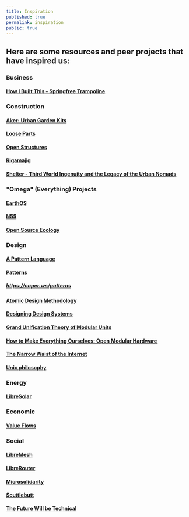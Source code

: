 ```yaml
---
title: Inspiration
published: true
permalink: inspiration
public: true
---
```


## Here are some resources and peer projects that have inspired us:
### Business
#### [How I Built This - Springfree Trampoline](https://www.npr.org/2019/03/29/708100472/springfree-trampoline-keith-alexander-steve-holmes)

### Construction
#### [Aker: Urban Garden Kits](https://akerkits.com/)

#### [Loose Parts](https://www.loose.parts/)

#### [Open Structures](https://www.openstructures.net/)

#### [Rigamajig](https://www.rigamajig.com/)

#### [Shelter - Third World Ingenuity and the Legacy of the Urban Nomads](https://web.archive.org/web/20191026022128/http://radio-weblogs.com/0119080/stories/2003/03/11/galleryUrbanNomadics.html)

### "Omega" (Everything) Projects
#### [EarthOS](https://ma.juii.net/ma-documents/main/EarthOS.pdf)

#### [N55](https://www.n55.dk/)

#### [Open Source Ecology](https://www.opensourceecology.org/)

### Design
#### [A Pattern Language](https://en.wikipedia.org/wiki/A_Pattern_Language) 

#### [Patterns](https://caper.ws/patterns)
##### https://caper.ws/patterns

#### [Atomic Design Methodology](https://atomicdesign.bradfrost.com/chapter-2/)

#### [Designing Design Systems](https://www.designbetter.co/design-systems-handbook/introducing-design-systems)

#### [Grand Unification Theory of Modular Units](https://www.atthatmatt.com/research/grand-unification-theory-of-modular-units/)

#### [How to Make Everything Ourselves: Open Modular Hardware](https://www.lowtechmagazine.com/2012/12/how-to-make-everything-ourselves-open-modular-hardware.html)

#### [The Narrow Waist of the Internet](https://a16z.simplecast.com/episodes/the-narrow-waist-of-the-internet-yXVWyNAd)

#### [Unix philosophy](https://en.wikipedia.org/wiki/Unix_philosophy)

### Energy
#### [LibreSolar](https://libre.solar/)

### Economic
#### [Value Flows](https://valueflo.ws/)

### Social
#### [LibreMesh](https://libremesh.org/)

#### [LibreRouter](https://librerouter.org/)

#### [Microsolidarity](https://www.microsolidarity.cc/)

#### [Scuttlebutt](https://scuttlebutt.nz)

#### [The Future Will be Technical](https://coolguy.website/writing/the-future-will-be-technical/)